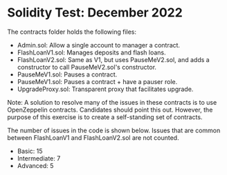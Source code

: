 # Solidity Test: December 2022

The contracts folder holds the following files:

* Admin.sol: Allow a single account to manager a contract.
* FlashLoanV1.sol: Manages deposits and flash loans.
* FlashLoanV2.sol: Same as V1, but uses PauseMeV2.sol, and adds a constructor to call PauseMeV2.sol's constructor.
* PauseMeV1.sol: Pauses a contract.
* PauseMeV1.sol: Pauses a contract + have a pauser role.
* UpgradeProxy.sol: Transparent proxy that facilitates upgrade.

Note: A solution to resolve many of the issues in these contracts
is to use OpenZeppelin contracts. Candidates should point this out. 
However, the purpose of this exercise is to create a self-standing 
set of contracts.

The number of issues in the code is shown below. Issues that are common
between FlashLoanV1 and FlashLoanV2.sol are not counted.

* Basic: 15
* Intermediate: 7 
* Advanced: 5